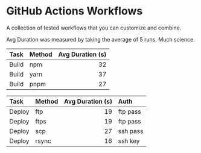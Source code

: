 # GitHub Actions Workflows

A collection of tested workflows that you can customize and combine.

Avg Duration was measured by taking the average of 5 runs. Much science.

Task | Method | Avg Duration (s)
:--- |:--- |---:
Build | npm | 32
Build | yarn | 37
Build | pnpm | 27

Task | Method | Avg Duration (s) | Auth
:--- |:--- |---: |:---
Deploy | ftp | 19 | ftp pass
Deploy | ftps | 19 | ftp pass
Deploy | scp | 27 | ssh pass
Deploy | rsync | 16 | ssh key

